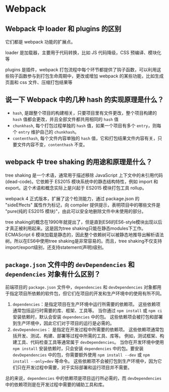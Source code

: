 # Webpack
## Webpack 中 loader 和 plugins 的区别

它们都是 webpack 功能的扩展点。

loader 是加载器，主要用于代码转换，比如 JS 代码降级，CSS 预编译、模块化等

plugins 是插件，webpack 打包流程中每个环节都提供了钩子函数，可以利用这些钩子函数参与到打包生命周期中，更改或增加 webpack 的某些功能，比如生成页面和 css 文件、压缩打包结果等
## 说一下 Webpack 中的几种 hash 的实现原理是什么？

* `hash`, 是跟整个项目的构建相关，只要项目里有文件更改，整个项目构建的 `hash` 值都会更改，并且全部文件都共用相同的 `hash` 值
* `chunkhash`, 每个打包过程单独的 `hash` 值，如果一个项目有多个 `entry`，则每个 `entry` 维护自己的 `chunkhash`。
* `contenthash`, 每个文件内容单独的 `hash` 值，它和打包结果文件内容有关，只要文件内容不变，`contenthash` 不变。

## webpack 中 tree shaking 的用途和原理是什么？

tree shaking 是一个术语，通常用于描述移除 JavaScript 上下文中的未引用代码(dead-code)。它依赖于 ES2015 模块系统中的静态结构特性，例如 import 和 export。这个术语和概念实际上是兴起于 ES2015 模块打包工具 rollup。

webpack 4 正式版本，扩展了这个检测能力，通过 package.json 的 "sideEffects" 属性作为标记，向 compiler 提供提示，表明项目中的哪些文件是 "pure(纯的 ES2015 模块)"，由此可以安全地删除文件中未使用的部分。

tree shaking的概念在1990年就提出了，但是直到ES6的ES6-style模块出现以后才真正被利用起来。这是因为tree shaking只能在静态modules下工作。ECMAScript 6 模块加载是静态的，因此整个依赖树可以被静态地推导出解析语法树。所以在ES6中使用tree shaking是非常容易的。而且，tree shaking不仅支持import/export级别，还支持statement(声明)级别。
## `package.json` 文件中的 `devDependencies` 和 `dependencies` 对象有什么区别？
前端项目的 `package.json` 文件中，`dependencies` 和 `devDependencies` 对象都用于指定项目所依赖的软件包，但它们在项目的开发和生产环境中的使用有所不同。
1. `dependencies`：是指定项目在生产环境中运行所需要的依赖项。
这些依赖项通常包括运行时需要的库、框架、工具等。
当你通过 `npm install` 或 `npm ci` 安装依赖时，默认会安装 `dependencies` 中的包。
这些依赖项会被打包和部署到生产环境中，因此它们对于项目的运行是必需的。
2. `devDependencies`： 是指定在开发过程中所需要的依赖项。
这些依赖项通常包括开发、测试、构建、部署等过程中所需的工具、库等。
例如，测试框架、构建工具、代码检查工具等通常属于 `devDependencies`。
当你在开发环境中使用 `npm install` 安装依赖时，只会安装 `dependencies` 中的包。要安装 `devDependencies` 中的包，你需要额外使用 `npm install --dev` 或 `npm install --only=dev` 等命令。
这些依赖项不会被打包到生产环境中，因为它们只在开发过程中需要，对于实际部署和运行项目并不需要。

总的来说，`dependencies` 中的依赖项是项目运行所必需的，而 `devDependencies` 中的依赖项则是在开发过程中需要的辅助工具和库。

